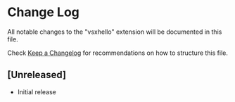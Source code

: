 # Change Log

All notable changes to the "vsxhello" extension will be documented in this file.

Check [Keep a Changelog](http://keepachangelog.com/) for recommendations on how to structure this file.

## [Unreleased]

- Initial release
